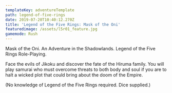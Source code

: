 ```yaml
---
templateKey: adventureTemplate
path: legend-of-five-rings
date: 2019-07-20T10:40:12.270Z
title: 'Legend of the Five Rings: Mask of the Oni'
featuredimage: /assets/l5r01_feature.jpg
gamemode: Rush
---
```

Mask of the Oni. An Adventure in the Shadowlands. Legend of the Five Rings Role-Playing. 

Face the evils of Jikoku and discover the fate of the Hiruma family. You will play samurai who must overcome threats to both body and soul if you are to halt a wicked plot that could bring about the doom of the Empire. 

(No knowledge of Legend of the Five Rings required. Dice supplied.)
